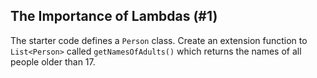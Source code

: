 ## The Importance of Lambdas (#1)

The starter code defines a `Person` class. Create an extension function to
`List<Person>` called `getNamesOfAdults()` which returns the names of all
people older than 17.